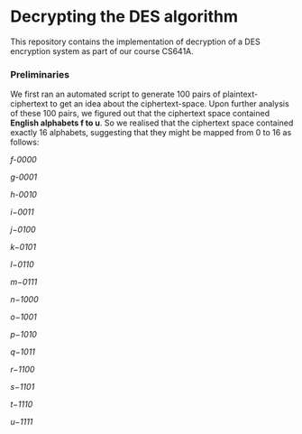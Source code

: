 # Decrypting the DES algorithm
This repository contains the implementation of decryption of a DES encryption system as part of our course CS641A.

### Preliminaries

We first ran an automated script to generate 100 pairs of plaintext-ciphertext to get an idea about the ciphertext-space. Upon further analysis of these 100 pairs, we figured out that the ciphertext space contained **English alphabets f to u**. So we realised that the ciphertext space contained exactly 16 alphabets, suggesting that they might be mapped from 0 to 16 as follows: 


_f-0000_

_g-0001_

_h-0010_

_i−0011_

_j−0100_

_k−0101_

_l−0110_

_m−0111_

_n−1000_

_o−1001_

_p−1010_

_q−1011_

_r−1100_ 

_s−1101_

_t−1110_

_u−1111_
